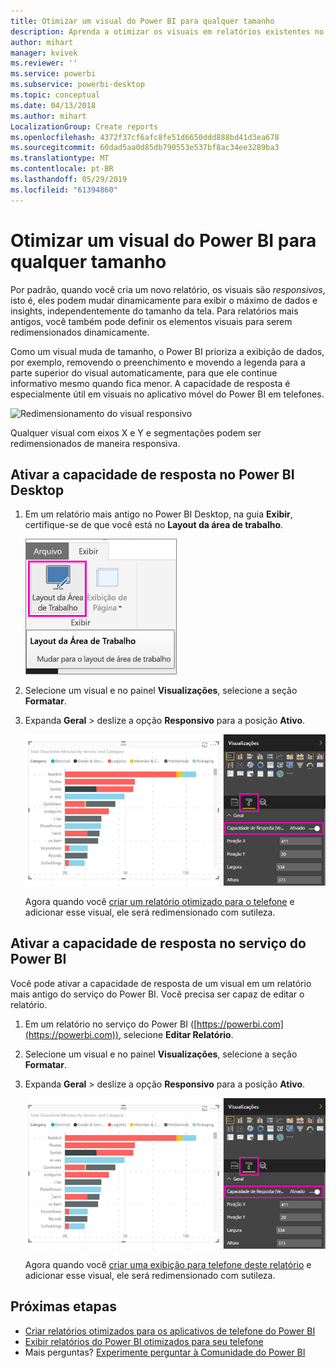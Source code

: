 ```yaml
---
title: Otimizar um visual do Power BI para qualquer tamanho
description: Aprenda a otimizar os visuais em relatórios existentes no Power BI Desktop e no serviço do Power BI para os aplicativos de telefone do Power BI.
author: mihart
manager: kvivek
ms.reviewer: ''
ms.service: powerbi
ms.subservice: powerbi-desktop
ms.topic: conceptual
ms.date: 04/13/2018
ms.author: mihart
LocalizationGroup: Create reports
ms.openlocfilehash: 4372f37cf6afc8fe51d6650ddd888bd41d3ea678
ms.sourcegitcommit: 60dad5aa0d85db790553e537bf8ac34ee3289ba3
ms.translationtype: MT
ms.contentlocale: pt-BR
ms.lasthandoff: 05/29/2019
ms.locfileid: "61394860"
---
```

# <a name="optimize-a-power-bi-visual-for-any-size"></a>Otimizar um visual do Power BI para qualquer tamanho
Por padrão, quando você cria um novo relatório, os visuais são *responsivos*, isto é, eles podem mudar dinamicamente para exibir o máximo de dados e insights, independentemente do tamanho da tela. Para relatórios mais antigos, você também pode definir os elementos visuais para serem redimensionados dinamicamente.

Como um visual muda de tamanho, o Power BI prioriza a exibição de dados, por exemplo, removendo o preenchimento e movendo a legenda para a parte superior do visual automaticamente, para que ele continue informativo mesmo quando fica menor. A capacidade de resposta é especialmente útil em visuais no aplicativo móvel do Power BI em telefones.

![Redimensionamento do visual responsivo](media/desktop-create-responsive-visuals/power-bi-responsive-visual.gif)

Qualquer visual com eixos X e Y e segmentações podem ser redimensionados de maneira responsiva.

## <a name="turn-on-responsiveness-in-power-bi-desktop"></a>Ativar a capacidade de resposta no Power BI Desktop
1. Em um relatório mais antigo no Power BI Desktop, na guia **Exibir**, certifique-se de que você está no **Layout da área de trabalho**.
   
    ![Ícone de Layout da Área de Trabalho](media/desktop-create-responsive-visuals/power-bi-desktop-layout.png)
2. Selecione um visual e no painel **Visualizações**, selecione a seção **Formatar**.
3. Expanda **Geral** > deslize a opção **Responsivo** para a posição **Ativo**.
   
    ![Responsivo ativado](media/desktop-create-responsive-visuals/power-bi-turn-responsive-on.png)
   
     Agora quando você [criar um relatório otimizado para o telefone](../desktop-create-phone-report.md) e adicionar esse visual, ele será redimensionado com sutileza.

## <a name="turn-on-responsiveness-in-the-power-bi-service"></a>Ativar a capacidade de resposta no serviço do Power BI
Você pode ativar a capacidade de resposta de um visual em um relatório mais antigo do serviço do Power BI. Você precisa ser capaz de editar o relatório.

1. Em um relatório no serviço do Power BI ([https://powerbi.com](https://powerbi.com)), selecione **Editar Relatório**.
2. Selecione um visual e no painel **Visualizações**, selecione a seção **Formatar**.
3. Expanda **Geral** > deslize a opção **Responsivo** para a posição **Ativo**.
   
    ![Responsivo ativado](media/desktop-create-responsive-visuals/power-bi-turn-responsive-on.png)
   
     Agora quando você [criar uma exibição para telefone deste relatório](../desktop-create-phone-report.md) e adicionar esse visual, ele será redimensionado com sutileza.

## <a name="next-steps"></a>Próximas etapas
* [Criar relatórios otimizados para os aplicativos de telefone do Power BI](../desktop-create-phone-report.md)
* [Exibir relatórios do Power BI otimizados para seu telefone](../consumer/mobile/mobile-apps-view-phone-report.md)
* Mais perguntas? [Experimente perguntar à Comunidade do Power BI](http://community.powerbi.com/)

